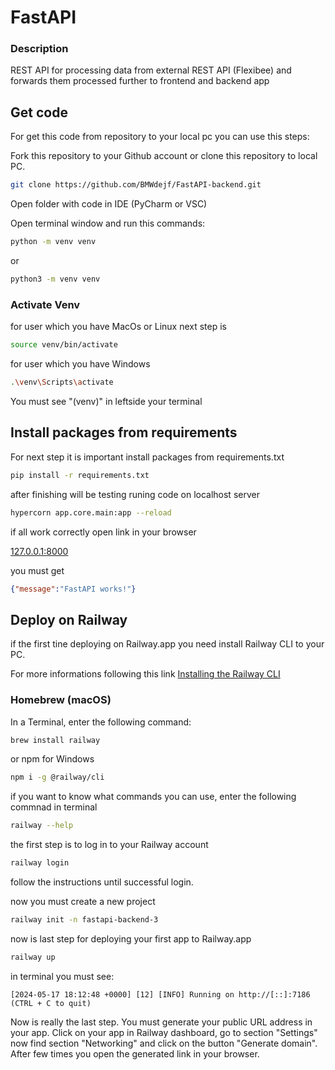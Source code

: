 # FastAPI 

### Description
REST API for processing data from external REST API (Flexibee) and forwards them processed 
further to frontend and backend app

## Get code
For get this code from repository to your local pc you can use this steps: 

Fork this repository to your Github account or clone this repository to local PC.
```bash
git clone https://github.com/BMWdejf/FastAPI-backend.git
```
Open folder with code in IDE (PyCharm or VSC)

Open terminal window and run this commands:
```bash
python -m venv venv
```
or 
```bash
python3 -m venv venv
```
### Activate Venv

for user which you have MacOs or Linux next step is
```bash
source venv/bin/activate
```
for user which you have Windows 
```bash
.\venv\Scripts\activate
```
You must see "(venv)" in leftside your terminal

## Install packages from requirements
For next step it is important install packages from requirements.txt
```bash
pip install -r requirements.txt
```
after finishing will be testing runing code on localhost server

```bash
hypercorn app.core.main:app --reload
```
if all work correctly open link in your browser

[127.0.0.1:8000](http://127.0.0.1:8000/)

you must get 

```json
{"message":"FastAPI works!"}
```
## Deploy on Railway
if the first tine deploying on Railway.app you need install Railway CLI to your PC.

For more informations following this link [Installing the Railway CLI](https://docs.railway.app/guides/cli)

### Homebrew (macOS)
In a Terminal, enter the following command:
```bash
brew install railway
```
or npm for Windows
```bash
npm i -g @railway/cli
```
if you want to know what commands you can use, enter the following commnad in terminal
```bash
railway --help
```
the first step is to log in to your Railway account
```bash
railway login
```
follow the instructions until successful login.

now you must create a new project 
```bash
railway init -n fastapi-backend-3
```
now is last step for deploying your first app to Railway.app
```bash
railway up
```
in terminal you must see:
```log
[2024-05-17 18:12:48 +0000] [12] [INFO] Running on http://[::]:7186 (CTRL + C to quit)
```
Now is really the last step. You must generate your public URL address in your app.
Click on your app in Railway dashboard, go to section "Settings" now find section "Networking" and click on the button "Generate domain".
After few times you open the generated link in your browser.